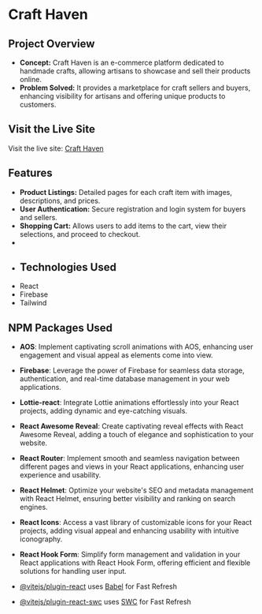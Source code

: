 
# Craft Haven

## Project Overview
- **Concept:** Craft Haven is an e-commerce platform dedicated to handmade crafts, allowing artisans to showcase and sell their products online.
- **Problem Solved:** It provides a marketplace for craft sellers and buyers, enhancing visibility for artisans and offering unique products to customers.

## Visit the Live Site

Visit the live site: [Craft Haven](https://assignment-10-7eeb4.web.app/)

## Features
- **Product Listings:** Detailed pages for each craft item with images, descriptions, and prices.
- **User Authentication:** Secure registration and login system for buyers and sellers.
- **Shopping Cart:** Allows users to add items to the cart, view their selections, and proceed to checkout.
- 
- ## Technologies Used
- React
- Firebase
- Tailwind


## NPM Packages Used

- **AOS**: Implement captivating scroll animations with AOS, enhancing user
engagement and visual appeal as elements come into view.

- **Firebase**: Leverage the power of Firebase for seamless data storage,
  authentication, and real-time database management in your web applications.
- **Lottie-react**: Integrate Lottie animations effortlessly into your React
  projects, adding dynamic and eye-catching visuals.
- **React Awesome Reveal**: Create captivating reveal effects with React Awesome
  Reveal, adding a touch of elegance and sophistication to your website.
- **React Router**: Implement smooth and seamless navigation between different
  pages and views in your React applications, enhancing user experience and
  usability.
- **React Helmet**: Optimize your website's SEO and metadata management with
  React Helmet, ensuring better visibility and ranking on search engines.
- **React Icons**: Access a vast library of customizable icons for your React
  projects, adding visual appeal and enhancing usability with intuitive
  iconography.
- **React Hook Form**: Simplify form management and validation in your React
  applications with React Hook Form, offering efficient and flexible solutions
  for handling user input.

- [@vitejs/plugin-react](https://github.com/vitejs/vite-plugin-react/blob/main/packages/plugin-react/README.md)
  uses [Babel](https://babeljs.io/) for Fast Refresh
- [@vitejs/plugin-react-swc](https://github.com/vitejs/vite-plugin-react-swc)
  uses [SWC](https://swc.rs/) for Fast Refresh
